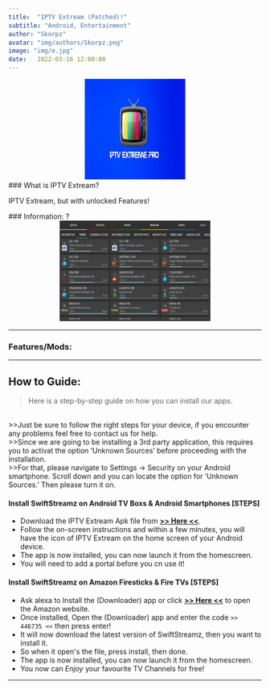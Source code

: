 ```yaml
---
title:  "IPTV Extream (Patched)!"
subtitle: "Android, Entertainment"
author: "Skorpz"
avatar: "img/authors/Skorpz.png"
image: "img/e.jpg"
date:   2022-03-16 12:00:00
---
```


<div style="text-align: center"><img src="img/e.jpg" width="200" height="200" /></div>
### What is IPTV Extream?
<p>IPTV Extream, but with unlocked Features!</p>
### Information:
 ?
<div style="text-align: center"><img src="img/post/IPTV/IPTV-Extreme.jpg" width="300" height="200" /></div>

---

### Features/Mods:


---

## How to Guide:
><p>Here is a step-by-step guide on how you can install our apps.
<br>
>>Just be sure to follow the right steps for your device, if you encounter any problems feel free to contact us for help.
<br>
>>Since we are going to be installing a 3rd party application, this requires you to activat the option ‘Unknown Sources’ before proceeding with the installation.
<br>
>>For that, please navigate to Settings -> Security on your Android smartphone. Scroll down and you can locate the option for ‘Unknown Sources.’ Then please turn it on.
</p>

#### Install SwiftStreamz on Android TV Boxs & Android Smartphones [STEPS]

- Download the IPTV Extream Apk file from [**>> Here <<**]().
- Follow the on-screen instructions and within a few minutes, you will have the icon of IPTV Extream on the home screen of your Android device.
- The app is now installed, you can now launch it from the homescreen.
- You will need to add a portal before you cn use it!

#### Install SwiftStreamz on Amazon Firesticks & Fire TVs [STEPS]

- Ask alexa to Install the (Downloader) app or click [**>> Here <<**](https://amzn.to/3oIIJhM) to open the Amazon website.
- Once installed, Open the (Downloader) app and enter the code `>> 446735 <<` then press enter!
- It will now download the latest version of SwiftStreamz, then you want to install it.
- So when it open's the file, press install, then done.
- The app is now installed, you can now launch it from the homescreen.
- You now can *Enjoy* your favourite TV Channels for free!

---
